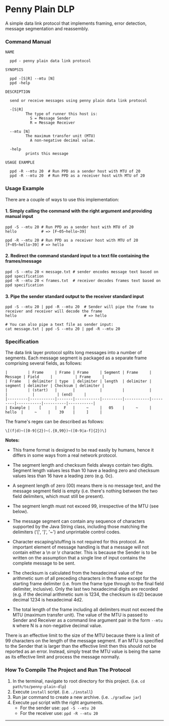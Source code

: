# Penny Plain DLP

A simple data link protocol that implements framing, error detection, message segmentation and reassembly.

### Command Manual

```
NAME
  
  ppd - penny plain data link protocol

SYNOPSIS
  
  ppd -[S|R] --mtu [N]
  ppd -help

DESCRIPTION
  
  send or receive messages using penny plain data link protocol
  
  -[S|R]
         The type of runner this host is:
           S = Message Sender
           R = Message Receiver

  --mtu [N]
         The maximum transfer unit (MTU)
           A non-negative decimal value.
  
  -help  
         prints this message

USAGE EXAMPLE

  ppd -R --mtu 20  # Run PPD as a sender host with MTU of 20
  ppd -R --mtu 20  # Run PPD as a receiver host with MTU of 20
```

### Usage Example

There are a couple of ways to use this implementation:

#### 1. Simply calling the command with the right argument and providing manual input

```
ppd -S --mtu 20 # Run PPD as a sender host with MTU of 20
hello           # => [F~05~hello~39]

ppd -R --mtu 20 # Run PPD as a receiver host with MTU of 20
[F~05~hello~39] # => hello
```

#### 2. Redirect the command standard input to a text file containing the frames/message

```
ppd -S --mtu 20 < message.txt # sender encodes message text based on ppd specification 
ppd -R --mtu 20 < frames.txt  # receiver decodes frames text based on ppd specification
```

#### 3. Pipe the sender standard output to the receiver standard input

```
ppd -S --mtu 20 | ppd -R --mtu 20  # Sender will pipe the frame to receiver and receiver will decode the frame
hello                              # => hello

# You can also pipe a text file as sender input:
cat message.txt | ppd -S --mtu 20 | ppd -R --mtu 20 
```

### Specification

The data link layer protocol splits long messages into a number of segments. Each message segment is packaged as a
separate frame comprising several fields, as follows:

```
|         | Frame     | Frame | Frame     | Segment | Frame     | Message | Field     |          | Frame     |
| Frame   | delimiter | type  | delimiter | length  | delimiter | segment | delimiter | Checksum | delimiter |
|         | (start)   |       |           |         |           |         |           |          | (end)     |
|---------|-----------|-------|-----------|---------|-----------|---------|-----------|----------|-----------|
| Example |    [      |   F   |     ~     |   05    |     ~     |  hello  |     ~     |    39    |     ]     |
```

The frame's regex can be described as follows:

`\[(f|d)~([0-9]{2})~(.{0,99})~([0-9|a-f]{2})\]`

**Notes:**

- This frame format is designed to be read easily by humans, hence it differs in some ways from a real network protocol.

- The segment length and checksum fields always contain two digits. Segment length values less than 10 have a leading
  zero and checksum values less than 16 have a leading zero (e.g. 0c).

- A segment length of zero (00) means there is no message text, and the message segment field is empty
  (i.e. there's nothing between the two field delimiters, which must still be present).

- The segment length must not exceed 99, irrespective of the MTU (see below).

- The message segment can contain any sequence of characters supported by the Java String class, including those
  matching the delimiters ('[', ']', '~') and unprintable control codes.

- Character escaping/stuffing is not required for this protocol. An important element of message handling is that a
  message will not contain either a \n or \r character. This is because the Sender is to be written on the assumption
  that a single line of input contains the complete message to be sent.

- The checksum is calculated from the hexadecimal value of the arithmetic sum of all preceding characters in the frame
  except for the starting frame delimiter (i.e. from the frame type through to the final field delimiter, inclusive).
  Only the last two hexadecimal digits are recorded (e.g. if the decimal arithmetic sum is 1234, the checksum is d2)
  because decimal 1234 is hexadecimal 4d2.

- The total length of the frame including all delimiters must not exceed the MTU (maximum transfer unit). The value of
  the MTU is passed to Sender and Receiver as a command line argument pair in the form
  `--mtu N` where N is a non-negative decimal value.

There is an effective limit to the size of the MTU because there is a limit of 99 characters on the length of the
message segment. If an MTU is specified to the Sender that is larger than the effective limit then this should not be
reported as an error. Instead, simply treat the MTU value is being the same as its effective limit and process the
message normally.

### How To Compile The Project and Run The Protocol

1. In the terminal, navigate to root directory for this project. (i.e. `cd path/to/penny-plain-dlp`)
2. Execute `install` script. (i.e. `./install`)
3. Run jar command to create a new archive. (i.e. `./gradlew jar`)
4. Execute `ppd` script with the right arguments.
   - For the sender use: `ppd -S --mtu 20`
   - For the receiver use: `ppd -R --mtu 20`

___